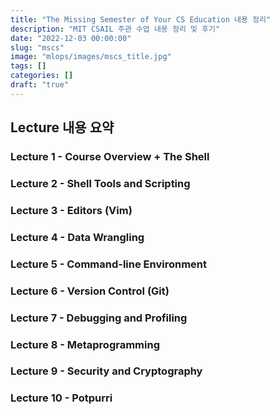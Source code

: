 ```yaml
---
title: "The Missing Semester of Your CS Education 내용 정리"
description: "MIT CSAIL 주관 수업 내용 정리 및 후기"
date: "2022-12-03 00:00:00"
slug: "mscs"
image: "mlops/images/mscs_title.jpg"
tags: []
categories: []
draft: "true"
---
```


## Lecture 내용 요약

### Lecture 1 - Course Overview + The Shell

### Lecture 2 - Shell Tools and Scripting

### Lecture 3 - Editors (Vim)

### Lecture 4 - Data Wrangling

### Lecture 5 - Command-line Environment

### Lecture 6 - Version Control (Git)

### Lecture 7 - Debugging and Profiling

### Lecture 8 - Metaprogramming

### Lecture 9 - Security and Cryptography

### Lecture 10 - Potpurri